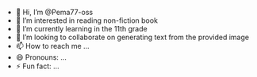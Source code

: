 - 👋 Hi, I’m @Pema77-oss
- 👀 I’m interested in reading non-fiction book 
- 🌱 I’m currently learning in the 11th grade
- 💞️ I’m looking to collaborate on generating text from the provided image
- 📫 How to reach me ...
- 😄 Pronouns: ...
- ⚡ Fun fact: ...

<!---
Pema77-oss/Pema77-oss is a ✨ special ✨ repository because its `README.md` (this file) appears on your GitHub profile.
You can click the Preview link to take a look at your changes.
--->
